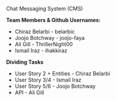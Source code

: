 Chat Messaging System (CMS)

**Team Members & Github Usernames:**
* Chiraz Belarbi - belarbic 
* Joojo Botchway - joojo-faya 
* Ali Gill - ThrillerNight00 
* Ismail Iraz - ihakkiraz

**Dividing Tasks**
* User Story 2 + Entities - Chiraz Belarbi 
* User Story 3/4 - Ismail Iraz 
* User Story 5/6 - Joojo Botchway 
* API - Ali Gill